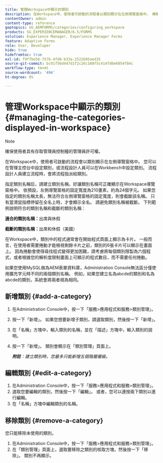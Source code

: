 ```yaml
---
title: 管理Workspace中顯示的類別
description: 在Workspace中，使用者可啟動的流程會以類別顯示在左側導覽窗格中。 瞭解如何管理Workspace中顯示的這些類別。
contentOwner: admin
content-type: reference
geptopics: SG_AEMFORMS/categories/configuring_workspace
products: SG_EXPERIENCEMANAGER/6.5/FORMS
solution: Experience Manager, Experience Manager Forms
feature: Adaptive Forms
role: User, Developer
hide: true
hidefromtoc: true
exl-id: f9ffbe56-757b-4fd0-b33a-2522695aed35
source-git-commit: bc91f56d447d1f2c26c160f5c414fd0e6054f84c
workflow-type: tm+mt
source-wordcount: '494'
ht-degree: 0%

---
```


# 管理Workspace中顯示的類別 {#managing-the-categories-displayed-in-workspace}

>[!NOTE]
> 
> 確保使用者具有存取管理員控制檯的管理員許可權。

在Workspace中，使用者可啟動的流程會以類別顯示在左側導覽窗格中。 您可以在管理主控台中設定類別，或流程設計人員可以在Workbench中設定類別。 流程設計人員建立流程時，會將流程指派給類別。

指定類別名稱后，請建立類別名稱，好讓類別名稱可正確顯示在Workspace導覽窗格中。 依預設，左側導覽窗格的固定寬度為210畫素，約為24個字元。 如果您指定的類別名稱太長，無法符合左側導覽窗格的固定寬度，則會截斷該名稱。 只有當滑鼠指標停留在全名上時，才會顯示全名。 請避免類別名稱被截斷。 下列範例說明符合的類別名稱和截斷的類別名稱：

**適合的類別名稱：**&#x200B;出席與休假

**截斷的類別名稱：**&#x200B;出席和休假（美國）

在Workspace中，類別中的程式通常會在開始程式頁面上顯示為卡片。 一般而言，在使用者需要捲動才能檢視剩餘卡片之前，類別的6張卡片可以顯示在畫面上。 因為捲動會使得尋找程式變得更加困難，請考慮將每個類別限製為六個程式，或者根據您的解析度限制畫面上可顯示的程式數目，而不需要任何捲動。

如果您使用MySQL做為AEM表單資料庫，Administration Console無法區分僅使用擴充字元時不同的兩個類別名稱。 例如，如果您建立名為abcde的類別和名為abcde的類別，系統會將兩者視為相同。

## 新增類別 {#add-a-category}

1. 在Administration Console中，按一下「服務>應用程式和服務>類別管理」。
1. 按一下「新增」。 如果您想要新增子類別，請選取類別，然後按一下「新增」。
1. 在「名稱」方塊中，輸入類別的名稱，並在「描述」方塊中，輸入類別的說明。
1. 按一下「新增」。 類別會顯示在「類別管理」頁面上。

   ***附註&#x200B;**：建立類別時，您最多只能新增五個階層層級。*

## 編輯類別 {#edit-a-category}

1. 在Administration Console中，按一下「服務>應用程式和服務>類別管理」。
1. 選取您要編輯的類別，然後按一下「編輯」。 或者，您可以連按兩下類別以進行編輯。
1. 在「名稱」方塊中編輯類別的名稱。

## 移除類別 {#remove-a-category}

您只能移除未使用的類別。

1. 在Administration Console中，按一下「服務>應用程式和服務>類別管理」。
1. 在「類別管理」頁面上，選取要移除之類別的核取方塊，然後按一下「移除」。 類別不再顯示。
